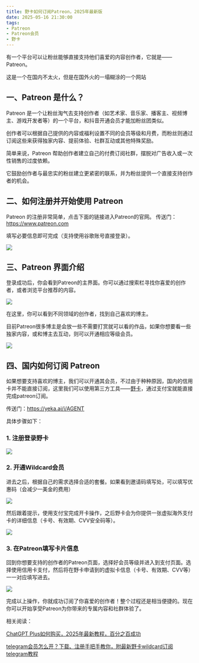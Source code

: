 ```yaml
---
title: 野卡如何订阅Patreon，2025年最新版
date: 2025-05-16 21:30:00
tags:
- Patreon
- Patreon会员
- 野卡
---
```


有一个平台可以让粉丝能够直接支持他们喜爱的内容创作者，它就是——Patreon。

这是一个在国内不太火，但是在国外火的一塌糊涂的一个网站



## 一、Patreon 是什么？



Patreon 是一个让粉丝淘气去支持创作者（如艺术家、音乐家、播客主、视频博主、游戏开发者等）的一个平台，和抖音开通会员才能加粉丝团类似。



创作者可以根据自己提供的内容或福利设置不同的会员等级和月费，而粉丝则通过订阅这些来获得独家内容、提前体验、社群互动或其他特殊奖励。



简单来说，Patreon 帮助创作者建立自己的付费订阅社群，摆脱对广告收入或一次性销售的过度依赖。



它鼓励创作者与最忠实的粉丝建立更紧密的联系，并为粉丝提供一个直接支持创作者的机会。



## 二、如何注册并开始使用 Patreon



&#x20;Patreon 的注册非常简单，点击下面的链接进入Patreon的官网。 传送门：<https://www.patreon.com>

填写必要信息即可完成（支持使用谷歌账号直接登录）。

![](https://workstation.sg.larksuite.com/space/api/box/stream/download/asynccode/?code=ZmRjOTgyY2Y3MDgyM2JkZTliZTVlMzc1MWY0OWIxOTlfZk1mS21PMkZxNnhJSG9WWGZYRDBVdzhsdG8zYTJseUhfVG9rZW46V0VWOGJHajE5b0xsdXd4Q3FZaWxFR1NqZ0NiXzE3NDczOTkzNjM6MTc0NzQwMjk2M19WNA)

## 三、Patreon 界面介绍

&#x20;登录成功后，你会看到Patreon的主界面。你可以通过搜索栏寻找你喜爱的创作者，或者浏览平台推荐的内容。

![](https://workstation.sg.larksuite.com/space/api/box/stream/download/asynccode/?code=ZDkzY2EyMDhiMWIwZTY4OGQ5MzdiMzEyMDIzNDFkOTVfRXRmUmxjd0VkQzluc280QXpuWHgwNkF4MWtuTDRaelRfVG9rZW46R25yQ2Jxampib1RlSHp4NU14ZWw4NTdjZ1FmXzE3NDczOTkzNjM6MTc0NzQwMjk2M19WNA)

在这里，你可以看到不同领域的创作者，找到自己喜欢的博主。



目前Patreon很多博主是会放一些不需要打赏就可以看的作品，如果你想要看一些独家内容，或和博主去互动，则可以开通相应等级会员。

![](https://workstation.sg.larksuite.com/space/api/box/stream/download/asynccode/?code=ZTlkNjMxMjZhNGFjMGUwMGEzYmNiMTM1MWM4NzdmNGJfVm1teHM5V29qN0U5bzlSd0NUUmt0UVVJOXV3Ukt0Y2hfVG9rZW46SFBlSWJXTVp6b2VNMzF4VXB2MGxsVjhuZ3kxXzE3NDczOTkzNjM6MTc0NzQwMjk2M19WNA)





## 四、国内如何订阅 Patreon&#x20;



如果想要支持喜欢的博主，我们可以开通其会员，不过由于种种原因，国内的信用卡并不能直接订阅，这里我们可以使用第三方工具——[野卡](https://www.fengshengyusheng.cn/%e6%9c%80%e6%96%b0%e9%87%8e%e5%8d%a1wildcard%e4%bd%bf%e7%94%a8%e6%8c%87%e5%8d%97%ef%bc%9a%e8%b6%85%e5%85%a8%e9%9d%a2%e4%bb%8b%e7%bb%8d/)，通过支付宝就能直接完成patreon订阅。

传送门：<https://yeka.ai/i/AGENT>&#x20;





具体步骤如下：

### 1. **注册登录野卡**&#x20;

![](https://workstation.sg.larksuite.com/space/api/box/stream/download/asynccode/?code=MWY5ZjExNzRhMzA4ZGNmN2FlOGFhMDFiYjViYzU1NjVfZW91dVpIRTZ0amxuODdGTFJESHk0SmVsR2hOMWxTblRfVG9rZW46U1RSZWIxNjBhb3dsMzl4dVRGdmxvaW53Z3VnXzE3NDczOTkzNjM6MTc0NzQwMjk2M19WNA)

### 2. **开通Wildcard会员**&#x20;



进去之后，根据自己的需求选择合适的套餐。如果看到邀请码填写处，可以填写优惠码（会减少一美金的费用）

![](https://workstation.sg.larksuite.com/space/api/box/stream/download/asynccode/?code=ZmYzZDMwNGM4YzY5ZjRjY2RjNmQ0OWM0YWIwOTkxZmVfQjVadVpLc3ZPNWR6azZFcVUwMk1LcDY4S2FzNHJ3eTVfVG9rZW46UWJ5V2JPOGRhbzhZRld4OTlnemxuRVA5ZzJNXzE3NDczOTkzNjM6MTc0NzQwMjk2M19WNA)

&#x20;然后跟着提示，使用支付宝完成开卡操作，之后野卡会为你提供一张虚拟海外支付卡的详细信息（卡号、有效期、CVV安全码等）。

![](https://workstation.sg.larksuite.com/space/api/box/stream/download/asynccode/?code=NzA0ZTZmZjhhNTc3MWI4ZjJjZGI5NDNiYmY2MmFjNmRfUVFUN29Ub3kxWHNkOEFWcDNjTDNLNjBuVVpmSzYwUWpfVG9rZW46S1JHS2JlQlVKb2tpVzZ4WUkwRmw1c2ZrZ0djXzE3NDczOTkzNjM6MTc0NzQwMjk2M19WNA)



### 3. **在Patreon填写卡片信息**&#x20;

回到你想要支持的创作者的Patreon页面，选择好会员等级并进入到支付页面。选择使用信用卡支付，然后将在野卡申请到的虚拟卡信息（卡号、有效期、CVV等）一一对应填写进去。

![](https://workstation.sg.larksuite.com/space/api/box/stream/download/asynccode/?code=ZDhlMDQyOTQzYmVjZmI1ODZmZGZjMGE2NTliODUxNTFfcnBVTnB6NE41RjkwcW9PcmJrMng5Q0ZZUEFtd0dDQnlfVG9rZW46Uk5zWWJNcXh5b01MaVp4M0pwNGxFcFpyZ2Z4XzE3NDczOTkzNjM6MTc0NzQwMjk2M19WNA)

完成以上操作，你就成功订阅了你喜爱的创作者！整个过程还是相当便捷的。现在你可以开始享受Patreon为你带来的专属内容和社群体验了。

相关阅读：


[ChatGPT Plus如何购买，2025年最新教程，百分之百成功](https://yeka-card.github.io/2025/05/14/ChatGPT%20Plus%E5%A6%82%E4%BD%95%E8%B4%AD%E4%B9%B0%EF%BC%8C2025%E5%B9%B4%E6%9C%80%E6%96%B0%E6%95%99%E7%A8%8B%EF%BC%8C%E7%99%BE%E5%88%86%E4%B9%8B%E7%99%BE%E6%88%90%E5%8A%9F/)

[telegram会员怎么开？下载、注册手把手教你，附最新野卡wildcard订阅telegram教程](https://yeka-card.github.io/2025/05/13/telegram%E4%BC%9A%E5%91%98%E6%80%8E%E4%B9%88%E5%BC%80%EF%BC%9F%E4%B8%8B%E8%BD%BD%E3%80%81%E6%B3%A8%E5%86%8C%E6%89%8B%E6%8A%8A%E6%89%8B%E6%95%99%E4%BD%A0%EF%BC%8C%E9%99%84%E6%9C%80%E6%96%B0%E9%87%8E%E5%8D%A1wildcard%E8%AE%A2%E9%98%85telegram%E6%95%99%E7%A8%8B/)


